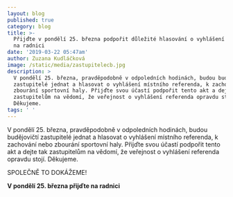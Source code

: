 ```yaml
---
layout: blog
published: true
category: blog
title: >-
  Přijďte v pondělí 25. března podpořit důležité hlasování o vyhlášení referendu
  na radnici
date: '2019-03-22 05:47am'
author: Zuzana Kudláčková
image: /static/media/zastupitelecb.jpg
description: >
  V pondělí 25. března, pravděpodobně v odpoledních hodinách, budou budějovičtí
  zastupitelé jednat a hlasovat o vyhlášení místního referenda, k zachování nebo
  zbourání sportovní haly. Přijďte svou účastí podpořit tento akt a dejte tak
  zastupitelům na vědomí, že veřejnost o vyhlášení referenda opravdu stojí.
  Děkujeme.
tags: ' '
---
```

V pondělí 25. března, pravděpodobně v odpoledních hodinách, budou budějovičtí zastupitelé jednat a hlasovat o vyhlášení místního referenda, k zachování nebo zbourání sportovní haly. Přijďte svou účastí podpořit tento akt a dejte tak zastupitelům na vědomí, že veřejnost o vyhlášení referenda opravdu stojí. Děkujeme.

SPOLEČNĚ TO DOKÁŽEME!

**V pondělí 25. března přijďte na radnici**

